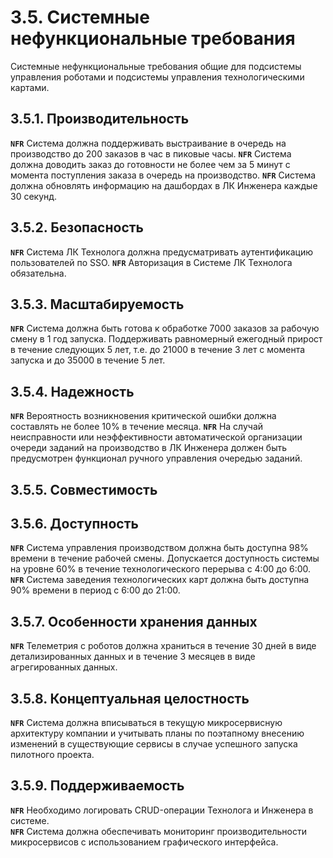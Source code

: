 # 3.5. Системные нефункциональные требования

Системные нефункциональные требования общие для подсистемы управления роботами и подсистемы управления технологическими картами.

## 3.5.1. Производительность

**`NFR`** Система должна поддерживать выстраивание в очередь на производство до 200 заказов в час в пиковые часы. 
**`NFR`** Система должна доводить заказ до готовности не более чем за 5 минут с момента поступления заказа в очередь на производство. 
**`NFR`** Система должна обновлять информацию на дашбордах в ЛК Инженера каждые 30 секунд.

## 3.5.2. Безопасность

**`NFR`** Система ЛК Технолога должна предусматривать аутентификацию пользователей по SSO.
**`NFR`** Авторизация в Системе ЛК Технолога обязательна.

## 3.5.3. Масштабируемость

**`NFR`** Система должна быть готова к обработке 7000 заказов за рабочую смену в 1 год запуска. Поддерживать равномерный ежегодный прирост в течение следующих 5 лет, т.е. до 21000 в течение 3 лет с момента запуска и до 35000 в течение 5 лет.

## 3.5.4. Надежность

**`NFR`** Вероятность возникновения критической ошибки должна составлять не более 10% в течение месяца.
**`NFR`** На случай неисправности или неэффективности автоматической организации очереди заданий на производство в ЛК Инженера должен быть предусмотрен функционал ручного управления очередью заданий.

## 3.5.5. Совместимость

## 3.5.6. Доступность

**`NFR`** Система управления производством должна быть доступна 98% времени в течение рабочей смены. Допускается доступность системы на уровне 60% в течение технологического перерыва с 4:00 до 6:00. 
**`NFR`** Система заведения технологических карт должна быть доступна 90% времени в период с 6:00 до 21:00.

## 3.5.7. Особенности хранения данных 

**`NFR`** Телеметрия с роботов должна храниться в течение 30 дней в виде детализированных данных и в течение 3 месяцев в виде агрегированных данных.

## 3.5.8. Концептуальная целостность

**`NFR`** Система должна вписываться в текущую микросервисную архитектуру компании и учитывать планы по поэтапному внесению изменений в существующие сервисы в случае успешного запуска пилотного проекта.

## 3.5.9. Поддерживаемость

**`NFR`** Необходимо логировать CRUD-операции Технолога и Инженера в системе.  
**`NFR`** Система должна обеспечивать мониторинг производительности микросервисов с использованием графического интерфейса.